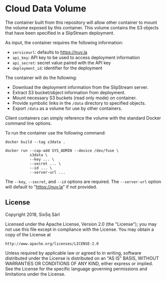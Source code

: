 
# Cloud Data Volume

The container built from this repository will allow other container to
mount the volume exposed by this container. This volume contains the
S3 objects that have been specified in a SlipStream deployment.

As input, the container requires the following information:

 * `serviceurl`: defaults to https://nuv.la
 * `api_key`: API key to be used to access deployment information
 * `api_secret`: secret value paired with the API key
 * `deployment_id`: identifier for the deployment

The container will do the following:

 * Download the deployment information from the SlipStream server.
 * Extract S3 bucket/object information from deployment.
 * Mount necessary S3 buckets (read only mode) on container.
 * Provide symbolic links in the `/data` directory to specified
   objects.
 * Export `/data` as a volume for use by other containers.

Client containers can simply reference the volume with the standard
Docker command line options.

To run the container use the following command:
```
docker build --tag s3data .

docker run --cap-add SYS_ADMIN --device /dev/fuse \
           s3data \
           --key ... \
           --secret ... \
           --id ... \
           --server-url ...
```

The `--key`, `--secret`, and `--id` options are required.  The
`--server-url` option will default to "https://nuv.la" if not
provided.

## License

Copyright 2018, SixSq Sàrl

Licensed under the Apache License, Version 2.0 (the "License"); you
may not use this file except in compliance with the License.  You may
obtain a copy of the License at

    http://www.apache.org/licenses/LICENSE-2.0

Unless required by applicable law or agreed to in writing, software
distributed under the License is distributed on an "AS IS" BASIS,
WITHOUT WARRANTIES OR CONDITIONS OF ANY KIND, either express or
implied.  See the License for the specific language governing
permissions and limitations under the License.
